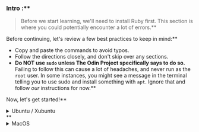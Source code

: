 ### Intro :**



>Before we start learning, we'll need to install Ruby first. This section is where you could potentially encounter a lot of errors.**


Before continuing, let's review a few best practices to keep in mind:**


* Copy and paste the commands to avoid typos.
* Follow the directions closely, and don't skip over any sections.
* **Do NOT use `sudo` unless The Odin Project specifically says to do so.** Failing to follow this can cause a lot of headaches, and never run as the `root` user. In some instances, you might see a message in the terminal telling you to use sudo and install something with `apt`. Ignore that and follow _our_ instructions for now.**


Now, let's get started!**


<details markdown="block">
<summary class="dropDown-header">Ubuntu / Xubuntu
</summary>**


### Step 1: Install Updates, Packages and Libraries**


Before we can install Ruby, we need to install some base packages.**


#### **Step 1.1: Open the Terminal**


We'll use the terminal to install all of the programs.**


If you're using Ubuntu or Xubuntu, simply press `Ctrl + Alt + T` to open the terminal. (This may work in other Linux distributions; you'll have to try!)**


**Quick tip:** In Linux, you can copy from the terminal with `ctrl + shift + c` and paste with `ctrl + shift + v`.**


#### **Step 1.2: Update Linux**


The rest of the installation will take place inside the terminal window.  **


First, we need to make sure your Linux distribution is up to date. Run these commands one by one. Because these commands use `sudo`, you will have to enter your password in order for them to run. When typing your password, you may not get any visual feedback, but rest assured that your password is being entered. Once you're done typing your password, press `enter`.**


~~~bash
sudo apt update
sudo apt upgrade
~~~**


When it prompts you, press `y` and then `enter`.**


#### **Step 1.3: Install Packages and Libraries**


Next, you need to install some required packages that do not come preinstalled. Be sure to copy and paste this command.**


~~~bash
sudo apt install gcc make libssl-dev libreadline-dev zlib1g-dev libsqlite3-dev
~~~**


When it prompts you, press `y` and then `enter`. You may or may not have to type your password after pressing `enter`.**


### Step 2: Install Ruby**


Now you're ready to install Ruby. We're going to use a tool called `rbenv`, which makes it easy to install and manage Ruby versions.**


#### **Step 2.1: Install rbenv**


First, you need to clone the rbenv repository.**


~~~bash
git clone https://github.com/rbenv/rbenv.git ~/.rbenv
~~~**


Next, we'll add some commands to allow rbenv to work properly. We can use the Linux `echo` command to make it easy.**


Note: Run these commands one by one in sequence. They will not provide any output if done properly. Again, be sure to copy and paste these commands.**


~~~bash
echo 'export PATH="$HOME/.rbenv/bin:$PATH"' >> ~/.bashrc
echo 'eval "$(rbenv init -)"' >> ~/.bashrc
exit
~~~**


After running the final `exit` command, you will need to close out of all open terminals and open a new terminal (see Step 1.1 above).**


Next, you need to install `ruby-build` to help compile the Ruby binaries. Run these commands in the terminal to create a directory for the ruby-build plugin and then download it to the proper directory.**


~~~bash
mkdir -p "$(rbenv root)"/plugins
git clone https://github.com/rbenv/ruby-build.git "$(rbenv root)"/plugins/ruby-build
~~~**


Finally, run **


~~~bash
rbenv -v
~~~~**


 from your terminal to verify that `rbenv` has been installed correctly. You should get an output with a version number **similar** to this:**


~~~bash
rbenv 1.1.2-2-g4e92322
~~~**


If you do not get a version number at all (anything not starting with `rbenv 1...`), please ask for help in the [Odin Project Chat Room](https://discordapp.com/channels/505093832157691914/505093832157691916).**


#### **Step 2.2: Install Ruby**


It's finally time to install Ruby using `rbenv`!**


Inside the terminal, run this command:**


~~~bash
rbenv install 2.7.4 --verbose
~~~**


This command will take 10-15 minutes to complete. The `--verbose` flag will show you what's going on so you can be sure it hasn't gotten stuck. While it installs, take this time to watch [this video](https://youtu.be/X2CYWg9-2N0) or to get a glass of water.**


When the last command is finished, set the Ruby version and verify that it's working:**


~~~bash
rbenv global 2.7.4
~~~**


Then,**


~~~bash
ruby -v
~~~**


The above command should return something similar to this:**


~~~bash
ruby 2.7.4pxx (20xx-xx-xx revision xxxxx) [x86_64-linux]
~~~
where x represents the version available at the time you installed Ruby.**


Well done! Pat yourself on the back! The hard part is done, and it's time to move on to the next lesson!**


**



</details>**



<details markdown="block">
<summary class="dropDown-header">MacOS
</summary>**


### Step 1: Install Packages and Libraries**


Before we can install Ruby, we need to install some base packages. We will use the terminal to install all of the programs.**


#### **Step 1.1: Open the Terminal**


In your Applications folder, find "Utilities" and double click "Terminal". Alternatively, using Spotlight (`CMD + Space`) or Launchpad, type "Terminal".**


The rest of the instructions are done inside this terminal window.**


#### **Step 1.2: Install Xcode**


First, you need to install Xcode, which is a program provided by Apple for programming. Xcode will install many programs that are needed for Ruby and Git and should take 10-15 minutes to install.**


Type `xcode-select --install` in your terminal and press `enter`. You may need to click "Install" when prompted.**


#### **Step 1.3: Install Homebrew**


The next program you need to install is [Homebrew](https://brew.sh/), which makes it easy to install other programs you'll need. From inside the terminal, type the following:**


~~~bash
/usr/bin/ruby -e "$(curl -fsSL https://raw.githubusercontent.com/Homebrew/install/master/install)"
~~~**


You will be prompted to enter your password. When typing your password, you may not get any visual feedback, but rest assured that your password is being entered. Once you're done typing your password, press `enter`.**


Congratulations! You've installed the prerequisites!**


### Step 2: Install Heroku**


Heroku is a place to host your Rails applications.**


#### **Step 2.1: Install Heroku**


Next, install Heroku:**


~~~bash
brew install heroku/brew/heroku
~~~**


This command will install the command line interface for Heroku, a free website that can host your Ruby on Rails applications. You'll learn more about this later.**


### Step 3: Install Ruby**


Now you're ready to install Ruby. We're going to use a tool called `rbenv`, which makes it easy to install and manage Ruby versions.**


#### **Step 3.1: Install rbenv**


To install `rbenv`, run the following in your terminal:**


~~~bash
brew install rbenv
~~~**


Then, run this command:**


~~~bash
rbenv init
~~~**


You should see one of two messages after the command has run.**


Either:**


~~~bash
# Load rbenv automatically by appending
# the following to ~/.bash_profile:**


eval "$(rbenv init -)"
~~~**


Or:**


~~~bash
# Load rbenv automatically by appending
# the following to ~/.zshrc:**


eval "$(rbenv init -)"
~~~**


You'll do as it suggests by running either of the following commands in the terminal.**


If the previous message stated you should append to your bash_profile then run:**


~~~bash
echo 'eval "$(rbenv init -)"' >> ~/.bash_profile
~~~**


Otherwise if it mentioned zshrc then run:**


~~~bash
echo 'eval "$(rbenv init -)"' >> ~/.zshrc
~~~**


You'll notice nothing happened in the terminal. That's okay and is typical response for many terminal commands. At this point, take note of the page and step number you are on, close everything, do a full reboot and log back into your profile. After logging back in, re-open the terminal (see Step 1.1).**


#### **Step 3.3: Install Ruby**


We can now (finally) install Ruby! Our curriculum currently uses version 2.7.4, which will allow you to complete this path's materials and content without error. We upgrade the material to accommodate newer versions as necessary. Without further ado, let's get going!**


~~~bash
rbenv install 2.7.4 --verbose
~~~**


This command will take 10-15 minutes to complete. The `--verbose` flag will show you what's going on so you can be sure it hasn't gotten stuck. While it installs, take this time to watch [this video](https://www.youtube.com/watch?v=X2CYWg9-2N0) or to get a glass of water.**


Once Ruby is installed, you need to tell rbenv which version to use by default. Inside the terminal, type:**


~~~bash
rbenv global 2.7.4
~~~**


You can double check that this worked by typing `ruby -v` and checking that the output says version 2.7.4:**


~~~bash
$ ruby -v
ruby 2.7.4pxx (20xx-xx-xx revision xxxxx)
~~~**


If you don't see the output above, log off and log back on, then try again.**


Well done! Pat yourself on the back! The hard part is done, and it's time to move on to the next lesson!**


**



</details>**


#### **Extras**


If you are using Visual Studio Code as your IDE, you can install the "Ruby" extension which will provide you with semantic highlighting and formatting support. This is optional, but it is a quick install; go to the "Extensions" tab in VSC (Ctrl+Shift+X), search "Ruby", and click install on the first one. Congratulations, the extension is now installed (you can also uninstall the extension from here).**


If you are using a different IDE, a quick Google search such as "Ruby programming extensions for (your IDE here)" should provide you with the resources to get started. Free support extensions can help make your programming go more smoothly, and there are tons of extensions for all languages (not just Ruby).
